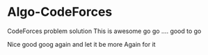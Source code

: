 # Algo-CodeForces
CodeForces problem solution This is awesome go go .... good to go

Nice
good
goog again and let it be more 
Again for it 
